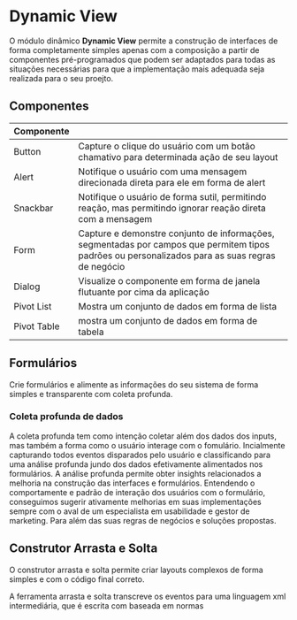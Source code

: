 # Dynamic View

O módulo dinâmico **Dynamic View** permite a construção de interfaces de forma completamente simples apenas com a composição a partir de componentes pré-programados que podem ser adaptados para todas as situações necessárias para que a implementação mais adequada seja realizada para o seu proejto.

## Componentes

| Componente | |
| --- | ---  |
| Button | Capture o clique do usuário com um botão chamativo para determinada ação de seu layout |
| Alert | Notifique o usuário com uma mensagem direcionada direta para ele em forma de alert |
| Snackbar | Notifique o usuário de forma sutil, permitindo reação, mas permitindo ignorar reação direta com a mensagem |
| Form | Capture e demonstre conjunto de informações, segmentadas por campos que permitem tipos padrões ou personalizados para as suas regras de negócio |
| Dialog | Visualize o componente em forma de janela flutuante por cima da aplicação |
| Pivot List | Mostra um conjunto de dados em forma de lista |
| Pivot Table | mostra um conjunto de dados em forma de tabela |


## Formulários

Crie formulários e alimente as informações do seu sistema de forma simples e transparente com coleta profunda.



### Coleta profunda de dados

A coleta profunda tem como intenção coletar além dos dados dos inputs, mas também a forma como o usuário interage com o fomulário. Incialmente capturando todos eventos disparados pelo usuário e classificando para uma análise profunda jundo dos dados efetivamente alimentados nos formulários. A análise profunda permite obter insights relacionados a melhoria na construção das interfaces e formulários. Entendendo o comportamente e padrão de interação dos usuários com o formulário, conseguimos sugerir ativamente melhorias em suas implementações sempre com o aval de um especialista em usabilidade e gestor de marketing.  Para além das suas regras de negócios e soluções propostas. 


## Construtor Arrasta e Solta
O construtor arrasta e solta permite criar layouts complexos de forma simples e com o código final correto. 

A ferramenta arrasta e solta transcreve os eventos para uma linguagem xml intermediária, que é escrita com baseada em normas